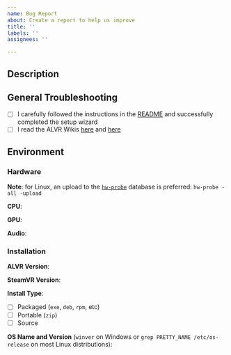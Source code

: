 ```yaml
---
name: Bug Report
about: Create a report to help us improve
title: ''
labels: ''
assignees: ''

---
```


<!-- Note: If the bug affects multiple games, please open an issue for each game with the name of the game in the title. -->


## Description
<!-- Please add a brief summary of your issue -->

<!-- If this is a regression, please do some bisection testing in the nightly releases history to find the first release that manifests the problem. -->

## General Troubleshooting
- [ ] I carefully followed the instructions in the [README](https://github.com/alvr-org/ALVR/blob/master/README.md) and successfully completed the setup wizard
- [ ] I read the ALVR Wikis [here](https://github.com/polygraphene/ALVR/wiki) and [here](https://github.com/alvr-org/ALVR/wiki)

## Environment

### Hardware
**Note**: for Linux, an upload to the [`hw-probe`](https://linux-hardware.org/) database is preferred: `hw-probe -all -upload`

**CPU**:

**GPU**:

**Audio**:

### Installation
**ALVR Version**:

**SteamVR Version**:

**Install Type**:
- [ ] Packaged (`exe`, `deb`, `rpm`, etc)
- [ ] Portable (`zip`)
- [ ] Source

**OS Name and Version** (`winver` on Windows or `grep PRETTY_NAME /etc/os-release` on most Linux distributions):

<!-- Feature Requests
The quickest way to get a new feature is to file a pull request; these will be considered, but may be closed if they're something we're not actively planning to work on. -->

